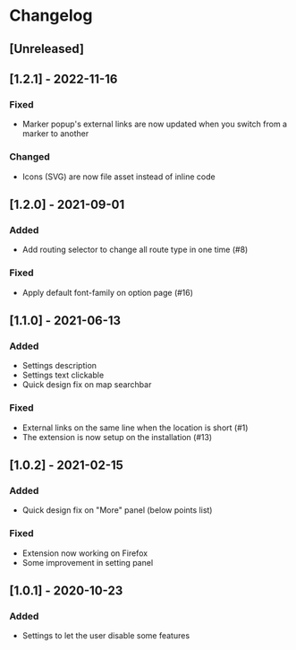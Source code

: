# Changelog

## [Unreleased]

## [1.2.1] - 2022-11-16
### Fixed
- Marker popup's external links are now updated when you switch from a marker to another
### Changed
- Icons (SVG) are now file asset instead of inline code

## [1.2.0] - 2021-09-01
### Added
- Add routing selector to change all route type in one time (#8)
### Fixed
- Apply default font-family on option page (#16)
## [1.1.0] - 2021-06-13
### Added
- Settings description
- Settings text clickable
- Quick design fix on map searchbar
### Fixed
- External links on the same line when the location is short (#1)
- The extension is now setup on the installation (#13)

## [1.0.2] - 2021-02-15
### Added
- Quick design fix on "More" panel (below points list)
### Fixed
- Extension now working on Firefox
- Some improvement in setting panel

## [1.0.1] - 2020-10-23
### Added
- Settings to let the user disable some features
